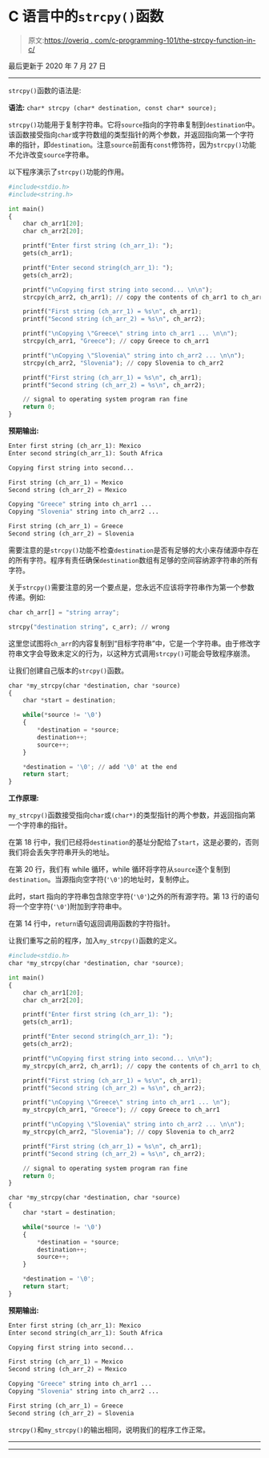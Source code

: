 # C 语言中的`strcpy()`函数

> 原文:[https://overiq . com/c-programming-101/the-strcpy-function-in-c/](https://overiq.com/c-programming-101/the-strcpy-function-in-c/)

最后更新于 2020 年 7 月 27 日

* * *

`strcpy()`函数的语法是:

**语法:** `char* strcpy (char* destination, const char* source);`

`strcpy()`功能用于复制字符串。它将`source`指向的字符串复制到`destination`中。该函数接受指向`char`或字符数组的类型指针的两个参数，并返回指向第一个字符串的指针，即`destination`。注意`source`前面有`const`修饰符，因为`strcpy()`功能不允许改变`source`字符串。

以下程序演示了`strcpy()`功能的作用。

```py
#include<stdio.h>
#include<string.h>

int main()
{
    char ch_arr1[20];
    char ch_arr2[20];

    printf("Enter first string (ch_arr_1): ");
    gets(ch_arr1);

    printf("Enter second string(ch_arr_1): ");
    gets(ch_arr2);

    printf("\nCopying first string into second... \n\n");
    strcpy(ch_arr2, ch_arr1); // copy the contents of ch_arr1 to ch_arr2

    printf("First string (ch_arr_1) = %s\n", ch_arr1);
    printf("Second string (ch_arr_2) = %s\n", ch_arr2);

    printf("\nCopying \"Greece\" string into ch_arr1 ... \n\n");
    strcpy(ch_arr1, "Greece"); // copy Greece to ch_arr1

    printf("\nCopying \"Slovenia\" string into ch_arr2 ... \n\n");
    strcpy(ch_arr2, "Slovenia"); // copy Slovenia to ch_arr2

    printf("First string (ch_arr_1) = %s\n", ch_arr1);
    printf("Second string (ch_arr_2) = %s\n", ch_arr2);

    // signal to operating system program ran fine
    return 0;
}

```

**预期输出:**

```py
Enter first string (ch_arr_1): Mexico
Enter second string(ch_arr_1): South Africa

Copying first string into second...

First string (ch_arr_1) = Mexico
Second string (ch_arr_2) = Mexico

Copying "Greece" string into ch_arr1 ...
Copying "Slovenia" string into ch_arr2 ...

First string (ch_arr_1) = Greece
Second string (ch_arr_2) = Slovenia

```

需要注意的是`strcpy()`功能不检查`destination`是否有足够的大小来存储源中存在的所有字符。程序有责任确保`destination`数组有足够的空间容纳源字符串的所有字符。

关于`strcpy()`需要注意的另一个要点是，您永远不应该将字符串作为第一个参数传递。例如:

```py
char ch_arr[] = "string array";

strcpy("destination string", c_arr); // wrong

```

这里您试图将`ch_arr`的内容复制到“目标字符串”中，它是一个字符串。由于修改字符串文字会导致未定义的行为，以这种方式调用`strcpy()`可能会导致程序崩溃。

让我们创建自己版本的`strcpy()`函数。

```py
char *my_strcpy(char *destination, char *source)
{
    char *start = destination;

    while(*source != '\0')
    {
        *destination = *source;
        destination++;
        source++;
    }

    *destination = '\0'; // add '\0' at the end
    return start;
}

```

**工作原理:**

`my_strcpy()`函数接受指向`char`或`(char*)`的类型指针的两个参数，并返回指向第一个字符串的指针。

在第 18 行中，我们已经将`destination`的基址分配给了`start`，这是必要的，否则我们将会丢失字符串开头的地址。

在第 20 行，我们有 while 循环，while 循环将字符从`source`逐个复制到`destination`。当源指向空字符(`'\0'`)的地址时，复制停止。

此时，start 指向的字符串包含除空字符(`'\0'`)之外的所有源字符。第 13 行的语句将一个空字符(`'\0'`)附加到字符串中。

在第 14 行中，`return`语句返回调用函数的字符指针。

让我们重写之前的程序，加入`my_strcpy()`函数的定义。

```py
#include<stdio.h>
char *my_strcpy(char *destination, char *source);

int main()
{
    char ch_arr1[20];
    char ch_arr2[20];

    printf("Enter first string (ch_arr_1): ");
    gets(ch_arr1);

    printf("Enter second string(ch_arr_1): ");
    gets(ch_arr2);

    printf("\nCopying first string into second... \n\n");
    my_strcpy(ch_arr2, ch_arr1); // copy the contents of ch_arr1 to ch_arr2

    printf("First string (ch_arr_1) = %s\n", ch_arr1);
    printf("Second string (ch_arr_2) = %s\n", ch_arr2);

    printf("\nCopying \"Greece\" string into ch_arr1 ... \n");
    my_strcpy(ch_arr1, "Greece"); // copy Greece to ch_arr1

    printf("\nCopying \"Slovenia\" string into ch_arr2 ... \n\n");
    my_strcpy(ch_arr2, "Slovenia"); // copy Slovenia to ch_arr2

    printf("First string (ch_arr_1) = %s\n", ch_arr1);
    printf("Second string (ch_arr_2) = %s\n", ch_arr2);

    // signal to operating system program ran fine
    return 0;
}

char *my_strcpy(char *destination, char *source)
{
    char *start = destination;

    while(*source != '\0')
    {
        *destination = *source;
        destination++;
        source++;
    }

    *destination = '\0';
    return start;
}

```

**预期输出:**

```py
Enter first string (ch_arr_1): Mexico
Enter second string(ch_arr_1): South Africa

Copying first string into second...

First string (ch_arr_1) = Mexico
Second string (ch_arr_2) = Mexico

Copying "Greece" string into ch_arr1 ...
Copying "Slovenia" string into ch_arr2 ...

First string (ch_arr_1) = Greece
Second string (ch_arr_2) = Slovenia

```

`strcpy()`和`my_strcpy()`的输出相同，说明我们的程序工作正常。

* * *

* * *
